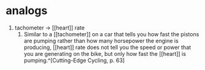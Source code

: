# analogs
1. tachometer → [[heart]] rate
	1. Similar to a [[tachometer]] on a car that tells you how fast the pistons are pumping rather than how many horsepower the engine is producing, [[heart]] rate does not tell you the speed or power that you are generating on the bike, but only how fast the [[heart]] is pumping.^[Cutting-Edge Cycling, p. 63]